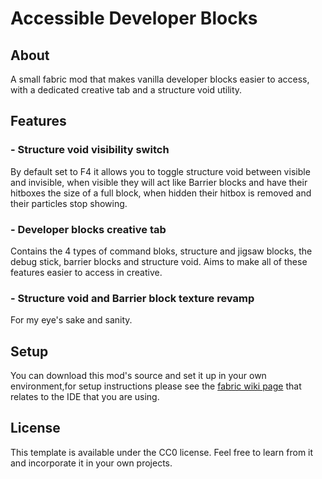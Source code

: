 # Accessible Developer Blocks

## About
A small fabric mod that makes vanilla developer blocks easier to access, with a dedicated creative tab and a structure void utility.

## Features
### - Structure void visibility switch
By default set to F4 it allows you to toggle structure void between visible and invisible, when visible they will act like Barrier blocks and have their hitboxes the size of a full block, when hidden their hitbox is removed and their particles stop showing.


### - Developer blocks creative tab
Contains the 4 types of command bloks, structure and jigsaw blocks, the debug stick, barrier blocks and structure void. Aims to make all of these features easier to access in creative.

### - Structure void and Barrier block texture revamp
For my eye's sake and sanity.

## Setup
You can download this mod's source and set it up in your own environment,for setup instructions please see the [fabric wiki page](https://fabricmc.net/wiki/tutorial:setup) that relates to the IDE that you are using.

## License
This template is available under the CC0 license. Feel free to learn from it and incorporate it in your own projects.
